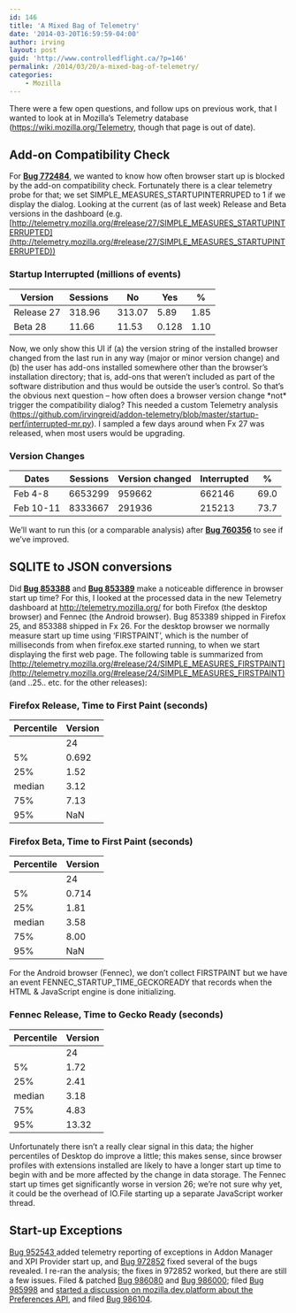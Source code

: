 ```yaml
---
id: 146
title: 'A Mixed Bag of Telemetry'
date: '2014-03-20T16:59:59-04:00'
author: irving
layout: post
guid: 'http://www.controlledflight.ca/?p=146'
permalink: /2014/03/20/a-mixed-bag-of-telemetry/
categories:
    - Mozilla
---
```


There were a few open questions, and follow ups on previous work, that I wanted to look at in Mozilla’s Telemetry database (<https://wiki.mozilla.org/Telemetry>, though that page is out of date).

## Add-on Compatibility Check

For [**Bug 772484**](https://bugzilla.mozilla.org/show_bug.cgi?id=772484 "Bug 772484 - extension check dialog is annoying and can effectively hang the Firefox process"), we wanted to know how often browser start up is blocked by the add-on compatibility check. Fortunately there is a clear telemetry probe for that; we set SIMPLE_MEASURES_STARTUPINTERRUPED to 1 if we display the dialog. Looking at the current (as of last week) Release and Beta versions in the dashboard (e.g. [http://telemetry.mozilla.org/#release/27/SIMPLE_MEASURES_STARTUPINTERRUPTED](http://telemetry.mozilla.org/#release/27/SIMPLE_MEASURES_STARTUPINTERRUPTED))

### Startup Interrupted (millions of events)

| Version | Sessions | No | Yes | % |
|---|---|---|---|---|
| Release 27 | 318.96 | 313.07 | 5.89 | 1.85 |
| Beta 28 | 11.66 | 11.53 | 0.128 | 1.10 |

Now, we only show this UI if (a) the version string of the installed browser changed from the last run in any way (major or minor version change) and (b) the user has add-ons installed somewhere other than the browser’s installation directory; that is, add-ons that weren’t included as part of the software distribution and thus would be outside the user’s control. So that’s the obvious next question – how often does a browser version change \*not\* trigger the compatibility dialog? This needed a custom Telemetry analysis (<https://github.com/irvingreid/addon-telemetry/blob/master/startup-perf/interrupted-mr.py>). I sampled a few days around when Fx 27 was released, when most users would be upgrading.

### Version Changes

| Dates | Sessions | Version changed | Interrupted | % |
|---|---|---|---|---|
| Feb 4-8 | 6653299 | 959662 | 662146 | 69.0 |
| Feb 10-11 | 8333667 | 291936 | 215213 | 73.7 |

We’ll want to run this (or a comparable analysis) after [**Bug 760356**](https://bugzilla.mozilla.org/show_bug.cgi?id=760356 "Bug 760356 - Only show the add-on compatibility UI when actually necessary") to see if we’ve improved.

## SQLITE to JSON conversions

Did [**Bug 853388**](https://bugzilla.mozilla.org/show_bug.cgi?id=853388) and [**Bug 853389**](https://bugzilla.mozilla.org/show_bug.cgi?id=853389) make a noticeable difference in browser start up time? For this, I looked at the processed data in the new Telemetry dashboard at <http://telemetry.mozilla.org/> for both Firefox (the desktop browser) and Fennec (the Android browser). Bug 853389 shipped in Firefox 25, and 853388 shipped in Fx 26. For the desktop browser we normally measure start up time using ‘FIRSTPAINT’, which is the number of milliseconds from when firefox.exe started running, to when we start displaying the first web page. The following table is summarized from [http://telemetry.mozilla.org/#release/24/SIMPLE_MEASURES_FIRSTPAINT](http://telemetry.mozilla.org/#release/24/SIMPLE_MEASURES_FIRSTPAINT) (and ..25.. etc. for the other releases):

### Firefox Release, Time to First Paint (seconds)

| Percentile | Version |
|---|---|
|  | 24 | 25 | 26 | 27 |
| 5% | 0.692 | 0.695 | 0.694 | 0.693 |
| 25% | 1.52 | 1.53 | 1.52 | 1.52 |
| median | 3.12 | 3.37 | 2.98 | 3.22 |
| 75% | 7.13 | 7.46 | 6.51 | 7.41 |
| 95% | NaN | NaN | NaN | 30.01 |

### Firefox Beta, Time to First Paint (seconds)

| Percentile | Version |
|---|---|
|  | 24 | 25 | 26 | 27 |
| 5% | 0.714 | 0.714 | 0.711 | 0.710 |
| 25% | 1.81 | 1.79 | 1.59 | 1.59 |
| median | 3.58 | 3.47 | 3.39 | 3.40 |
| 75% | 8.00 | 7.63 | 7.49 | 7.49 |
| 95% | NaN | 30.03 | 30.01 | 30.01 |

For the Android browser (Fennec), we don’t collect FIRSTPAINT but we have an event FENNEC_STARTUP_TIME_GECKOREADY that records when the HTML &amp; JavaScript engine is done initializing.

### Fennec Release, Time to Gecko Ready (seconds)

| Percentile | Version |
|---|---|
|  | 24 | 25 | 26 | 27 |
| 5% | 1.72 | 1.72 | 2.10 | 2.10 |
| 25% | 2.41 | 2.58 | 2.75 | 2.68 |
| median | 3.18 | 3.19 | 3.90 | 3.90 |
| 75% | 4.83 | 4.85 | 6.02 | 6.09 |
| 95% | 13.32 | 13.34 | 16.39 | 16.41 |

Unfortunately there isn’t a really clear signal in this data; the higher percentiles of Desktop do improve a little; this makes sense, since browser profiles with extensions installed are likely to have a longer start up time to begin with and be more affected by the change in data storage. The Fennec start up times get significantly worse in version 26; we’re not sure why yet, it could be the overhead of IO.File starting up a separate JavaScript worker thread.

## Start-up Exceptions

[Bug 952543 ](https://bugzilla.mozilla.org/show_bug.cgi?id=952543 "Report startup exceptions in AddonManager and XPIProvider through telemetry") added telemetry reporting of exceptions in Addon Manager and XPI Provider start up, and [Bug 972852](https://bugzilla.mozilla.org/show_bug.cgi?id=972852 "Startup exceptions in AddonManager / XPIProvider") fixed several of the bugs revealed. I re-ran the analysis; the fixes in 972852 worked, but there are still a few issues. Filed &amp; patched [Bug 986080](https://bugzilla.mozilla.org/show_bug.cgi?id=986080) and [Bug 986000](https://bugzilla.mozilla.org/show_bug.cgi?id=986000); filed [Bug 985998](https://bugzilla.mozilla.org/show_bug.cgi?id=985998 "Exceptions updating preferences in AddonManager and XPIProvider") and [started a discussion on mozilla.dev.platform about the Preferences API](https://groups.google.com/forum/#!topic/mozilla.dev.platform/lB38FhUGH-s "Should nsIPrefBranch.set*Pref return NS_ERROR_UNEXPECTED on type mismatch?"), and filed [Bug 986104](https://bugzilla.mozilla.org/show_bug.cgi?id=986104 "Unexplained failures to start XPIProvider").
